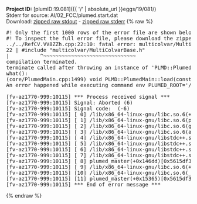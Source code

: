 **Project ID:** [plumID:19.081]({{ '/' | absolute_url }}eggs/19/081/)  
Stderr for source:  Al/02_FCC/plumed.start.dat   
Download: [zipped raw stdout](plumed.start.dat.plumed_master.stdout.txt.zip) - [zipped raw stderr](plumed.start.dat.plumed_master.stderr.txt.zip) 
{% raw %}
<pre>
#! Only the first 1000 rows of the error file are shown below
#! To inspect the full error file, please download the zipped raw stderr file above
../../RefCV.VV8ZZh.cpp:22:10: fatal error: multicolvar/MultiColvarBase.h: No such file or directory
22 | #include "multicolvar/MultiColvarBase.h"
|          ^~~~~~~~~~~~~~~~~~~~~~~~~~~~~~~
compilation terminated.
terminate called after throwing an instance of 'PLMD::Plumed::ExceptionError'
what():
(core/PlumedMain.cpp:1499) void PLMD::PlumedMain::load(const std::string&)
An error happened while executing command env PLUMED_ROOT='/home/runner/opt/lib/plumed_master' PLUMED_VERSION='2.11.0-dev' PLUMED_HTMLDIR='/home/runner/opt/share/doc/plumed_master' PLUMED_INCLUDEDIR='/home/runner/opt/include' PLUMED_PROGRAM_NAME='plumed_master' PLUMED_IS_INSTALLED='yes' "/home/runner/opt/lib/plumed_master"/scripts/mklib.sh -n -o ./../../RefCV.2.11.0-dev.so ../../RefCV.cpp

[fv-az1770-999:10115] *** Process received signal ***
[fv-az1770-999:10115] Signal: Aborted (6)
[fv-az1770-999:10115] Signal code:  (-6)
[fv-az1770-999:10115] [ 0] /lib/x86_64-linux-gnu/libc.so.6(+0x45330)[0x7f85d0c45330]
[fv-az1770-999:10115] [ 1] /lib/x86_64-linux-gnu/libc.so.6(pthread_kill+0x11c)[0x7f85d0c9eb2c]
[fv-az1770-999:10115] [ 2] /lib/x86_64-linux-gnu/libc.so.6(gsignal+0x1e)[0x7f85d0c4527e]
[fv-az1770-999:10115] [ 3] /lib/x86_64-linux-gnu/libc.so.6(abort+0xdf)[0x7f85d0c288ff]
[fv-az1770-999:10115] [ 4] /lib/x86_64-linux-gnu/libstdc++.so.6(+0xa5ff5)[0x7f85d10a5ff5]
[fv-az1770-999:10115] [ 5] /lib/x86_64-linux-gnu/libstdc++.so.6(+0xbb0da)[0x7f85d10bb0da]
[fv-az1770-999:10115] [ 6] /lib/x86_64-linux-gnu/libstdc++.so.6(_ZSt10unexpectedv+0x0)[0x7f85d10a5a55]
[fv-az1770-999:10115] [ 7] /lib/x86_64-linux-gnu/libstdc++.so.6(+0xa5a6f)[0x7f85d10a5a6f]
[fv-az1770-999:10115] [ 8] plumed_master(+0x146dd)[0x5615df3466dd]
[fv-az1770-999:10115] [ 9] /lib/x86_64-linux-gnu/libc.so.6(+0x2a1ca)[0x7f85d0c2a1ca]
[fv-az1770-999:10115] [10] /lib/x86_64-linux-gnu/libc.so.6(__libc_start_main+0x8b)[0x7f85d0c2a28b]
[fv-az1770-999:10115] [11] plumed_master(+0x15365)[0x5615df347365]
[fv-az1770-999:10115] *** End of error message ***
</pre>
{% endraw %}
